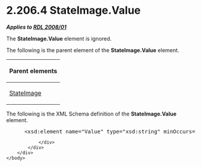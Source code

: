 <html dir="LTR" xmlns:mshelp="http://msdn.microsoft.com/mshelp" xmlns:ddue="http://ddue.schemas.microsoft.com/authoring/2003/5" xmlns:xlink="http://www.w3.org/1999/xlink" xmlns:tool="http://www.microsoft.com/tooltip">
    <head>
        <meta http-equiv="Content-Type" content="text/html; CHARSET=utf-8"></meta>
        <meta name="save" content="history"></meta>
        <title>2.206.4 StateImage.Value</title>
        <xml>
            <mshelp:toctitle title="2.206.4 StateImage.Value"></mshelp:toctitle>
            <mshelp:rltitle title="[MS-RDL]: StateImage.Value"></mshelp:rltitle>
            <mshelp:keyword index="A" term="2731835e-c703-4c93-ba25-c7a19260b05c"></mshelp:keyword>
            <mshelp:attr name="DCSext.ContentType" value="open specification"></mshelp:attr>
            <mshelp:attr name="AssetID" value="2731835e-c703-4c93-ba25-c7a19260b05c"></mshelp:attr>
            <mshelp:attr name="TopicType" value="kbRef"></mshelp:attr>
            <mshelp:attr name="DCSext.Title" value="[MS-RDL]: StateImage.Value" />
        </xml>
    </head>
    <body>
        <div id="header">
            <h1 class="heading">2.206.4 StateImage.Value</h1>
        </div>
        <div id="mainSection">
            <div id="mainBody">
                <div id="allHistory" class="saveHistory"></div>
                <div id="sectionSection0" class="section" name="collapseableSection">
                    

<p><b><i>Applies to </i></b><a href="1e855f94-4617-47e4-b89e-0856c6cb420f.htm"><b><i>RDL 2008/01</i></b></a></p>

<p>The <b>StateImage.Value</b> element is ignored.</p>

<p>The following is the parent element of the <b>StateImage.Value</b>
element.</p>

<table>
 <thead>
  <tr>
   <th>
   <p>Parent elements</p>
   </th>
  </tr>
 </thead>
 <tr>
  <td>
  <p><a href="03fb261c-068b-404b-90bb-a744c3cd69bf.htm">StateImage</a></p>
  </td>
 </tr>
</table>

<p>The following is the XML Schema definition of the <b>StateImage.Value</b>
element.</p>

<dl>
<dd>
<div><pre> &lt;xsd:element name=&quot;Value&quot; type=&quot;xsd:string&quot; minOccurs=&quot;1&quot;&gt;
</pre></div>
</dd></dl>


                </div>
            </div>
        </div>
    </body>
</html>